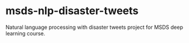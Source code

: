 # msds-nlp-disaster-tweets
Natural language processing with disaster tweets project for MSDS deep learning course. 
